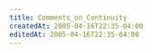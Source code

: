```yaml
---
title: Comments_on_Continuity
createdAt: 2005-04-16T22:35-04:00
editedAt: 2005-04-16T22:35-04:00
---
```




